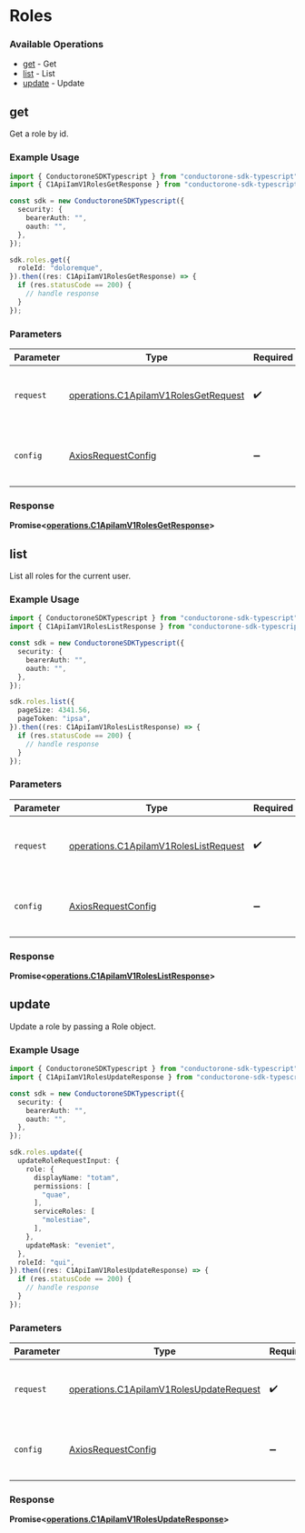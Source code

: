 # Roles

### Available Operations

* [get](#get) - Get
* [list](#list) - List
* [update](#update) - Update

## get

Get a role by id.

### Example Usage

```typescript
import { ConductoroneSDKTypescript } from "conductorone-sdk-typescript";
import { C1ApiIamV1RolesGetResponse } from "conductorone-sdk-typescript/dist/sdk/models/operations";

const sdk = new ConductoroneSDKTypescript({
  security: {
    bearerAuth: "",
    oauth: "",
  },
});

sdk.roles.get({
  roleId: "doloremque",
}).then((res: C1ApiIamV1RolesGetResponse) => {
  if (res.statusCode == 200) {
    // handle response
  }
});
```

### Parameters

| Parameter                                                                                    | Type                                                                                         | Required                                                                                     | Description                                                                                  |
| -------------------------------------------------------------------------------------------- | -------------------------------------------------------------------------------------------- | -------------------------------------------------------------------------------------------- | -------------------------------------------------------------------------------------------- |
| `request`                                                                                    | [operations.C1ApiIamV1RolesGetRequest](../../models/operations/c1apiiamv1rolesgetrequest.md) | :heavy_check_mark:                                                                           | The request object to use for the request.                                                   |
| `config`                                                                                     | [AxiosRequestConfig](https://axios-http.com/docs/req_config)                                 | :heavy_minus_sign:                                                                           | Available config options for making requests.                                                |


### Response

**Promise<[operations.C1ApiIamV1RolesGetResponse](../../models/operations/c1apiiamv1rolesgetresponse.md)>**


## list

List all roles for the current user.

### Example Usage

```typescript
import { ConductoroneSDKTypescript } from "conductorone-sdk-typescript";
import { C1ApiIamV1RolesListResponse } from "conductorone-sdk-typescript/dist/sdk/models/operations";

const sdk = new ConductoroneSDKTypescript({
  security: {
    bearerAuth: "",
    oauth: "",
  },
});

sdk.roles.list({
  pageSize: 4341.56,
  pageToken: "ipsa",
}).then((res: C1ApiIamV1RolesListResponse) => {
  if (res.statusCode == 200) {
    // handle response
  }
});
```

### Parameters

| Parameter                                                                                      | Type                                                                                           | Required                                                                                       | Description                                                                                    |
| ---------------------------------------------------------------------------------------------- | ---------------------------------------------------------------------------------------------- | ---------------------------------------------------------------------------------------------- | ---------------------------------------------------------------------------------------------- |
| `request`                                                                                      | [operations.C1ApiIamV1RolesListRequest](../../models/operations/c1apiiamv1roleslistrequest.md) | :heavy_check_mark:                                                                             | The request object to use for the request.                                                     |
| `config`                                                                                       | [AxiosRequestConfig](https://axios-http.com/docs/req_config)                                   | :heavy_minus_sign:                                                                             | Available config options for making requests.                                                  |


### Response

**Promise<[operations.C1ApiIamV1RolesListResponse](../../models/operations/c1apiiamv1roleslistresponse.md)>**


## update

Update a role by passing a Role object.

### Example Usage

```typescript
import { ConductoroneSDKTypescript } from "conductorone-sdk-typescript";
import { C1ApiIamV1RolesUpdateResponse } from "conductorone-sdk-typescript/dist/sdk/models/operations";

const sdk = new ConductoroneSDKTypescript({
  security: {
    bearerAuth: "",
    oauth: "",
  },
});

sdk.roles.update({
  updateRoleRequestInput: {
    role: {
      displayName: "totam",
      permissions: [
        "quae",
      ],
      serviceRoles: [
        "molestiae",
      ],
    },
    updateMask: "eveniet",
  },
  roleId: "qui",
}).then((res: C1ApiIamV1RolesUpdateResponse) => {
  if (res.statusCode == 200) {
    // handle response
  }
});
```

### Parameters

| Parameter                                                                                          | Type                                                                                               | Required                                                                                           | Description                                                                                        |
| -------------------------------------------------------------------------------------------------- | -------------------------------------------------------------------------------------------------- | -------------------------------------------------------------------------------------------------- | -------------------------------------------------------------------------------------------------- |
| `request`                                                                                          | [operations.C1ApiIamV1RolesUpdateRequest](../../models/operations/c1apiiamv1rolesupdaterequest.md) | :heavy_check_mark:                                                                                 | The request object to use for the request.                                                         |
| `config`                                                                                           | [AxiosRequestConfig](https://axios-http.com/docs/req_config)                                       | :heavy_minus_sign:                                                                                 | Available config options for making requests.                                                      |


### Response

**Promise<[operations.C1ApiIamV1RolesUpdateResponse](../../models/operations/c1apiiamv1rolesupdateresponse.md)>**

